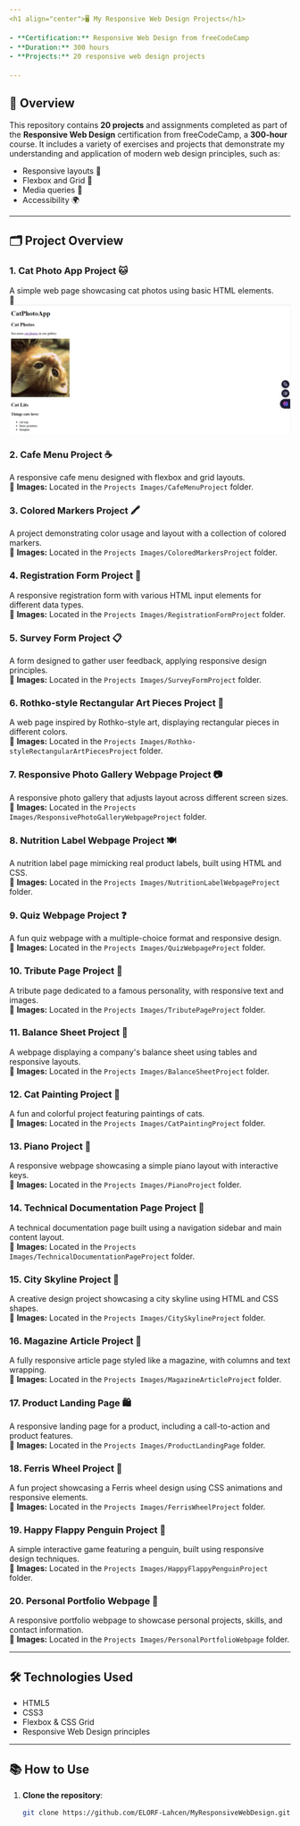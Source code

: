 ```yaml
---
<h1 align="center">🖥️ My Responsive Web Design Projects</h1>

- **Certification:** Responsive Web Design from freeCodeCamp  
- **Duration:** 300 hours  
- **Projects:** 20 responsive web design projects  

---
```


## 🌟 Overview

This repository contains **20 projects** and assignments completed as part of the **Responsive Web Design** certification from freeCodeCamp, a **300-hour** course. It includes a variety of exercises and projects that demonstrate my understanding and application of modern web design principles, such as:

- Responsive layouts 📐
- Flexbox and Grid 🧩
- Media queries 📱
- Accessibility 🌍

---

## 🗂️ Project Overview

### 1. **Cat Photo App Project** 🐱
A simple web page showcasing cat photos using basic HTML elements.  
📸 ![Cat Photo App Screenshot 1](./ProjectsImages/1_1.png)

### 2. **Cafe Menu Project** ☕
A responsive cafe menu designed with flexbox and grid layouts.  
📸 **Images:** Located in the `Projects Images/CafeMenuProject` folder.

### 3. **Colored Markers Project** 🖍️
A project demonstrating color usage and layout with a collection of colored markers.  
📸 **Images:** Located in the `Projects Images/ColoredMarkersProject` folder.

### 4. **Registration Form Project** 📝
A responsive registration form with various HTML input elements for different data types.  
📸 **Images:** Located in the `Projects Images/RegistrationFormProject` folder.

### 5. **Survey Form Project** 📋
A form designed to gather user feedback, applying responsive design principles.  
📸 **Images:** Located in the `Projects Images/SurveyFormProject` folder.

### 6. **Rothko-style Rectangular Art Pieces Project** 🎨
A web page inspired by Rothko-style art, displaying rectangular pieces in different colors.  
📸 **Images:** Located in the `Projects Images/Rothko-styleRectangularArtPiecesProject` folder.

### 7. **Responsive Photo Gallery Webpage Project** 📷
A responsive photo gallery that adjusts layout across different screen sizes.  
📸 **Images:** Located in the `Projects Images/ResponsivePhotoGalleryWebpageProject` folder.

### 8. **Nutrition Label Webpage Project** 🍽️
A nutrition label page mimicking real product labels, built using HTML and CSS.  
📸 **Images:** Located in the `Projects Images/NutritionLabelWebpageProject` folder.

### 9. **Quiz Webpage Project** ❓
A fun quiz webpage with a multiple-choice format and responsive design.  
📸 **Images:** Located in the `Projects Images/QuizWebpageProject` folder.

### 10. **Tribute Page Project** 🎤
A tribute page dedicated to a famous personality, with responsive text and images.  
📸 **Images:** Located in the `Projects Images/TributePageProject` folder.

### 11. **Balance Sheet Project** 💼
A webpage displaying a company's balance sheet using tables and responsive layouts.  
📸 **Images:** Located in the `Projects Images/BalanceSheetProject` folder.

### 12. **Cat Painting Project** 🎨
A fun and colorful project featuring paintings of cats.  
📸 **Images:** Located in the `Projects Images/CatPaintingProject` folder.

### 13. **Piano Project** 🎹
A responsive webpage showcasing a simple piano layout with interactive keys.  
📸 **Images:** Located in the `Projects Images/PianoProject` folder.

### 14. **Technical Documentation Page Project** 📄
A technical documentation page built using a navigation sidebar and main content layout.  
📸 **Images:** Located in the `Projects Images/TechnicalDocumentationPageProject` folder.

### 15. **City Skyline Project** 🌆
A creative design project showcasing a city skyline using HTML and CSS shapes.  
📸 **Images:** Located in the `Projects Images/CitySkylineProject` folder.

### 16. **Magazine Article Project** 📰
A fully responsive article page styled like a magazine, with columns and text wrapping.  
📸 **Images:** Located in the `Projects Images/MagazineArticleProject` folder.

### 17. **Product Landing Page** 🛍️
A responsive landing page for a product, including a call-to-action and product features.  
📸 **Images:** Located in the `Projects Images/ProductLandingPage` folder.

### 18. **Ferris Wheel Project** 🎡
A fun project showcasing a Ferris wheel design using CSS animations and responsive elements.  
📸 **Images:** Located in the `Projects Images/FerrisWheelProject` folder.

### 19. **Happy Flappy Penguin Project** 🐧
A simple interactive game featuring a penguin, built using responsive design techniques.  
📸 **Images:** Located in the `Projects Images/HappyFlappyPenguinProject` folder.

### 20. **Personal Portfolio Webpage** 💼
A responsive portfolio webpage to showcase personal projects, skills, and contact information.  
📸 **Images:** Located in the `Projects Images/PersonalPortfolioWebpage` folder.

---

## 🛠️ Technologies Used

- HTML5
- CSS3
- Flexbox & CSS Grid
- Responsive Web Design principles

---

## 📚 How to Use

1. **Clone the repository**:
   ```bash
   git clone https://github.com/ELORF-Lahcen/MyResponsiveWebDesign.git


